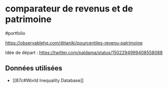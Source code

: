 # comparateur de revenus et de patrimoine
#portfolio

https://observablehq.com/@taniki/pourcentiles-revenu-patrimoine

Idée de départ : https://twitter.com/paldama/status/1502294999408558088

## Données utilisées
- [[87c#World Inequality Database]]